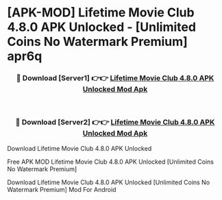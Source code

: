 # [APK-MOD] Lifetime Movie Club 4.8.0 APK Unlocked - [Unlimited Coins No Watermark Premium] apr6q



<div align="center">
<h3>🔴 Download [Server1] 👉👉 <a href="https://momento.my/?title=Lifetime_Movie_Club_4.8.0_APK_Unlocked">Lifetime Movie Club 4.8.0 APK Unlocked Mod Apk</a></h3><br>

<h3>🔴 Download [Server2] 👉👉 <a href="https://momento.my/?title=Lifetime_Movie_Club_4.8.0_APK_Unlocked">Lifetime Movie Club 4.8.0 APK Unlocked Mod Apk</a></h3>
</div>



Download Lifetime Movie Club 4.8.0 APK Unlocked 

Free APK MOD Lifetime Movie Club 4.8.0 APK Unlocked [Unlimited Coins No Watermark Premium]

Download Lifetime Movie Club 4.8.0 APK Unlocked [Unlimited Coins No Watermark Premium] Mod For Android
